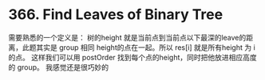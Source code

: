 # 366. Find Leaves of Binary Tree

需要熟悉的一个定义是： 树的height 就是当前点到当前点以下最深的leave的距离，此题其实是 group 相同 height的点在一起。所以 res[i] 就是所有height 为 i 的点。 这样我们可以用 postOrder 找到每个点的height，同时把他放进相应高度的 group。 我感觉还是很巧妙的
